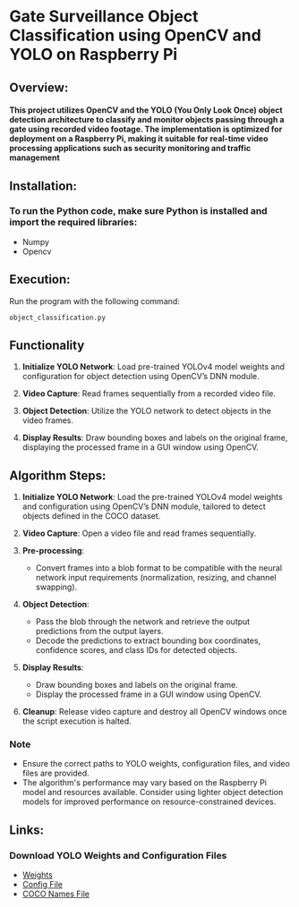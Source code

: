 # Gate Surveillance Object Classification using OpenCV and YOLO on Raspberry Pi
## Overview:
#### This project utilizes OpenCV and the YOLO (You Only Look Once) object detection architecture to classify and monitor objects passing through a gate using recorded video footage. The implementation is optimized for deployment on a Raspberry Pi, making it suitable for real-time video processing applications such as security monitoring and traffic management

## Installation:
### To run the Python code, make sure Python is installed and import the required libraries:
- Numpy
- Opencv
  
## Execution:
Run the program with the following command:
```bash
object_classification.py
```
## Functionality

1. **Initialize YOLO Network**: Load pre-trained YOLOv4 model weights and configuration for object detection using OpenCV’s DNN module.

2. **Video Capture**: Read frames sequentially from a recorded video file.

3. **Object Detection**: Utilize the YOLO network to detect objects in the video frames.

4. **Display Results**: Draw bounding boxes and labels on the original frame, displaying the processed frame in a GUI window using OpenCV.

## Algorithm Steps:

1. **Initialize YOLO Network**: Load the pre-trained YOLOv4 model weights and configuration using OpenCV’s DNN module, tailored to detect objects defined in the COCO dataset.

2. **Video Capture**: Open a video file and read frames sequentially.

3. **Pre-processing**:
   - Convert frames into a blob format to be compatible with the neural network input requirements (normalization, resizing, and channel swapping).

4. **Object Detection**:
   - Pass the blob through the network and retrieve the output predictions from the output layers.
   - Decode the predictions to extract bounding box coordinates, confidence scores, and class IDs for detected objects.

5. **Display Results**:
   - Draw bounding boxes and labels on the original frame.
   - Display the processed frame in a GUI window using OpenCV.

6. **Cleanup**: Release video capture and destroy all OpenCV windows once the script execution is halted.

### Note

- Ensure the correct paths to YOLO weights, configuration files, and video files are provided.
- The algorithm's performance may vary based on the Raspberry Pi model and resources available. Consider using lighter object detection models for improved performance on resource-constrained devices.

## Links:
  ### Download YOLO Weights and Configuration Files
- [Weights ](https://github.com/AlexeyAB/darknet/releases/download/darknet_yolo_v4_pre/yolov4.weights)
- [Config File ](https://github.com/AlexeyAB/darknet/blob/master/cfg/yolov4.cfg)
- [COCO Names File ](https://github.com/pjreddie/darknet/blob/master/data/coco.names)
